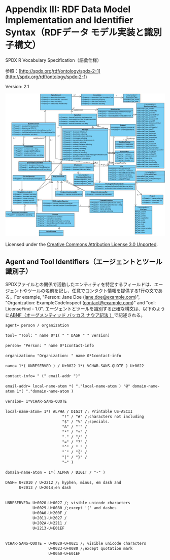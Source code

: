 ﻿# Appendix III: RDF Data Model Implementation and Identifier Syntax（RDFデータ モデル実装と識別子構文）

SPDX R Vocabulary Specification（語彙仕様）

参照：[http://spdx.org/rdf/ontology/spdx-2-1](http://spdx.org/rdf/ontology/spdx-2-1)

Version: 2.1

![SPDX 2.1 RD Ontology](img/spdx-2.1-rdf-ontology.png)

Licensed under the [Creative Commons Attribution License 3.0 Unported](http://creativecommons.org/licenses/by/3.0/).

## Agent and Tool Identifiers（エージェントとツール識別子）
SPDXファイルとの関係で活動したエンティティを特定するフィールドは、エージェントやツールの名前を記し、任意でコンタクト情報を提供する1行の文である。For example, "Person: Jane Doe (jane.doe@example.com)",
"Organization: ExampleCodeInspect (contact@example.com)" and "ool: LicenseFind - 1.0". エージェントとツールを識別する正確な構文は、以下のように[ABNF（オーグメンティッド バッカス ナウア記法 ）](http://tools.ietf.org/html/rfc5234)で記述される。

    agent= person / organization

    tool= "Tool: " name 0*1( " " DASH " " version)

    person= "Person: " name 0*1contact-info

    organization= "Organization: " name 0*1contact-info

    name= 1*( UNRESERVED ) / U+0022 1*( VCHAR-SANS-QUOTE ) U+0022

    contact-info= " (" email-addr ")"

    email-addr= local-name-atom *( "."local-name-atom ) "@" domain-name-atom 1*( "."domain-name-atom )

    version= 1*VCHAR-SANS-QUOTE

    local-name-atom= 1*( ALPHA / DIGIT /; Printable US-ASCII
                             "!" / "#" /;characters not including
                             "$" / "%" /;specials.
                             "&" / "'" /
                             "*" / "+" /
                             "-" / "/" /
                             "=" / "?" /
                             "^" / "_" /
                             "`" / "{" /
                             "|" / "}" /
                             "~" )

    domain-name-atom = 1*( ALPHA / DIGIT / "-" )

    DASH= U+2010 / U+2212 /; hyphen, minus, em dash and
          U+2013 / U+2014;en dash


    UNRESERVED= U+0020-U+0027 /; visible unicode characters
                U+0029-U+0080 /;except '(' and dashes
                U+00A0-U+200F /
                U+2011-U+2027 /
                U+202A-U+2211 /
                U+2213-U+E01EF


    VCHAR-SANS-QUOTE = U+0020-U+0021 /; visible unicode characters
                       U+0023-U+0080 /;except quotation mark
                       U+00a0-U+E01EF